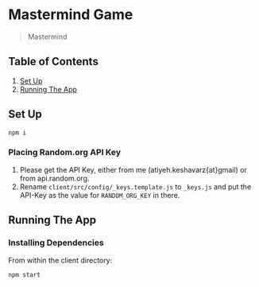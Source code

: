 # Mastermind Game

> Mastermind


## Table of Contents

1. [Set Up](#set-up)
1. [Running The App](#running-the-app)

## Set Up

```
npm i
```

### Placing Random.org API Key
1. Please get the API Key, either from me (atiyeh.keshavarz{at}gmail) or from api.random.org.
2. Rename `client/src/config/_keys.template.js` to `_keys.js` and put the API-Key as the value for `RANDOM_ORG_KEY` in there.

## Running The App

### Installing Dependencies

From within the client directory:

```sh
npm start
```